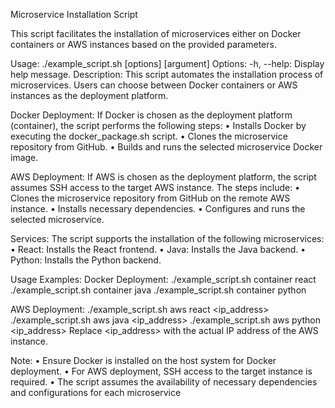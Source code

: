 Microservice Installation Script

This script facilitates the installation of microservices either on Docker containers or AWS instances based on the provided parameters.

Usage:
./example_script.sh [options] [argument]
Options:
-h, --help: Display help message.
Description:
This script automates the installation process of microservices. Users can choose between Docker containers or AWS instances as the deployment platform.

Docker Deployment:
If Docker is chosen as the deployment platform (container), the script performs the following steps:
•	Installs Docker by executing the docker_package.sh script.
•	Clones the microservice repository from GitHub.
•	Builds and runs the selected microservice Docker image.

AWS Deployment:
If AWS is chosen as the deployment platform, the script assumes SSH access to the target AWS instance. The steps include:
•	Clones the microservice repository from GitHub on the remote AWS instance.
•	Installs necessary dependencies.
•	Configures and runs the selected microservice.

Services:
The script supports the installation of the following microservices:
•	React: Installs the React frontend.
•	Java: Installs the Java backend.
•	Python: Installs the Python backend.

Usage Examples:
Docker Deployment:
./example_script.sh container react
./example_script.sh container java
./example_script.sh container python

AWS Deployment:
./example_script.sh aws react <ip_address>
./example_script.sh aws java <ip_address>
./example_script.sh aws python <ip_address>
Replace <ip_address> with the actual IP address of the AWS instance.

Note:
• Ensure Docker is installed on the host system for Docker deployment.
• For AWS deployment, SSH access to the target instance is required.
• The script assumes the availability of necessary dependencies and configurations for each
   microservice

